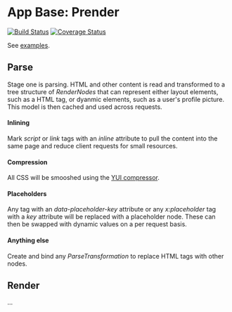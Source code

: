 # App Base: Prender
[![Build Status](https://travis-ci.org/JFL110/app-base-prender.svg?branch=master)](https://travis-ci.org/JFL110/app-base-prender)
[![Coverage Status](https://coveralls.io/repos/github/JFL110/app-base-prender/badge.svg?branch=master)](https://coveralls.io/github/JFL110/app-base-prender?branch=master)

See [examples](https://github.com/JFL110/app-base-examples).

## Parse
Stage one is parsing. HTML and other content is read and transformed to a tree structure of _RenderNodes_ that can represent either layout elements, such as a HTML tag, or dyanmic elements, such as a user's profile picture. This model is then cached and used across requests.

#### Inlining
Mark _script_ or _link_ tags with an _inline_ attribute to pull the content into the same page and reduce client requests for small resources. 

#### Compression
All CSS will be smooshed using the [YUI compressor](http://yui.github.io/yuicompressor/).

#### Placeholders
Any tag with an _data-placeholder-key_ attribute or any _x:placeholder_ tag with a _key_ attribute will be replaced with a placeholder node. These can then be swapped with dynamic values on a per request basis.

#### Anything else
Create and bind any _ParseTransformation_ to replace HTML tags with other nodes.

## Render
...
